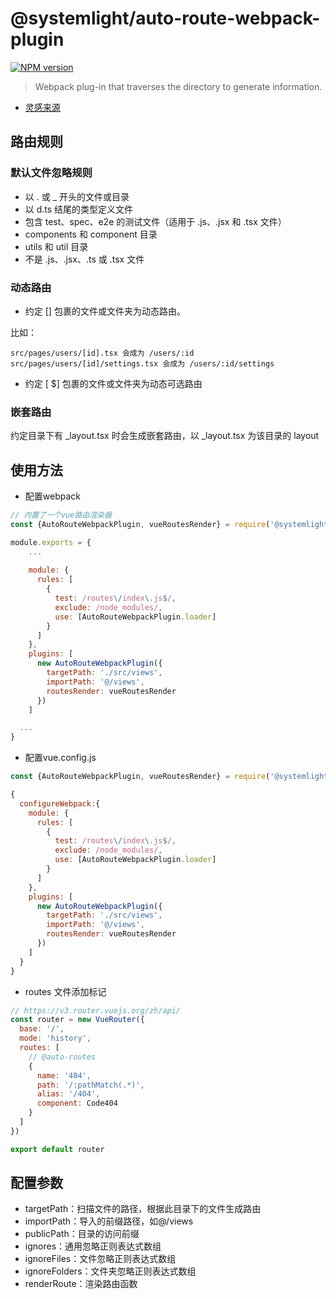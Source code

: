 # @systemlight/auto-route-webpack-plugin

[![NPM version](https://img.shields.io/npm/v/@systemlight/auto-route-webpack-plugin.svg)](https://www.npmjs.com/package/@systemlight/auto-route-webpack-plugin)

> Webpack plug-in that traverses the directory to generate information.

- [灵感来源](https://v3.umijs.org/zh-CN/docs/convention-routing)

## 路由规则

### 默认文件忽略规则

- 以 . 或 _ 开头的文件或目录
- 以 d.ts 结尾的类型定义文件
- 包含 test、spec、e2e 的测试文件（适用于 .js、.jsx 和 .tsx 文件）
- components 和 component 目录
- utils 和 util 目录
- 不是 .js、.jsx、.ts 或 .tsx 文件

### 动态路由

- 约定 [] 包裹的文件或文件夹为动态路由。

比如：

```
src/pages/users/[id].tsx 会成为 /users/:id
src/pages/users/[id]/settings.tsx 会成为 /users/:id/settings
```

- 约定 [ $] 包裹的文件或文件夹为动态可选路由

### 嵌套路由

约定目录下有 _layout.tsx 时会生成嵌套路由，以 _layout.tsx 为该目录的 layout

## 使用方法

- 配置webpack

```javascript
// 内置了一个vue路由渲染器
const {AutoRouteWebpackPlugin, vueRoutesRender} = require('@systemlight/auto-route-webpack-plugin')

module.exports = {
    ...
      
    module: {
      rules: [
        {
          test: /routes\/index\.js$/,
          exclude: /node_modules/,
          use: [AutoRouteWebpackPlugin.loader]
        }
      ]
    },
    plugins: [
      new AutoRouteWebpackPlugin({
        targetPath: './src/views',
        importPath: '@/views',
        routesRender: vueRoutesRender
      })
    ]

  ...
}
```

- 配置vue.config.js

```javascript
const {AutoRouteWebpackPlugin, vueRoutesRender} = require('@systemlight/auto-route-webpack-plugin')

{
  configureWebpack:{
    module: {
      rules: [
        {
          test: /routes\/index\.js$/,
          exclude: /node_modules/,
          use: [AutoRouteWebpackPlugin.loader]
        }
      ]
    },
    plugins: [
      new AutoRouteWebpackPlugin({
        targetPath: './src/views',
        importPath: '@/views',
        routesRender: vueRoutesRender
      })
    ]
  }
}
```

- routes 文件添加标记

```javascript
// https://v3.router.vuejs.org/zh/api/
const router = new VueRouter({
  base: '/',
  mode: 'history',
  routes: [
    // @auto-routes
    {
      name: '404',
      path: '/:pathMatch(.*)',
      alias: '/404',
      component: Code404
    }
  ]
})

export default router
```

## 配置参数

- targetPath：扫描文件的路径，根据此目录下的文件生成路由
- importPath：导入的前缀路径，如@/views
- publicPath：目录的访问前缀
- ignores：通用忽略正则表达式数组
- ignoreFiles：文件忽略正则表达式数组
- ignoreFolders：文件夹忽略正则表达式数组
- renderRoute：渲染路由函数
